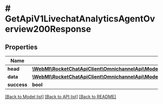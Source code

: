 # # GetApiV1LivechatAnalyticsAgentOverview200Response

## Properties

Name | Type | Description | Notes
------------ | ------------- | ------------- | -------------
**head** | [**\WebMI\RocketChatApiClient\OmnichannelApi\Model\GetApiV1LivechatAnalyticsAgentOverview200ResponseHeadInner[]**](GetApiV1LivechatAnalyticsAgentOverview200ResponseHeadInner.md) |  | [optional]
**data** | [**\WebMI\RocketChatApiClient\OmnichannelApi\Model\GetApiV1LivechatAnalyticsAgentOverview200ResponseDataInner[]**](GetApiV1LivechatAnalyticsAgentOverview200ResponseDataInner.md) |  | [optional]
**success** | **bool** |  | [optional]

[[Back to Model list]](../../README.md#models) [[Back to API list]](../../README.md#endpoints) [[Back to README]](../../README.md)
